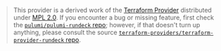 > This provider is a derived work of the [Terraform Provider](https://github.com/terraform-providers/terraform-provider-rundeck)
> distributed under [MPL 2.0](https://www.mozilla.org/en-US/MPL/2.0/). If you encounter a bug or missing feature,
> first check the [`pulumi/pulumi-rundeck` repo](https://github.com/pulumi/pulumi-rundeck/issues); however, if that doesn't turn up anything,
> please consult the source [`terraform-providers/terraform-provider-rundeck` repo](https://github.com/terraform-providers/terraform-provider-rundeck/issues).